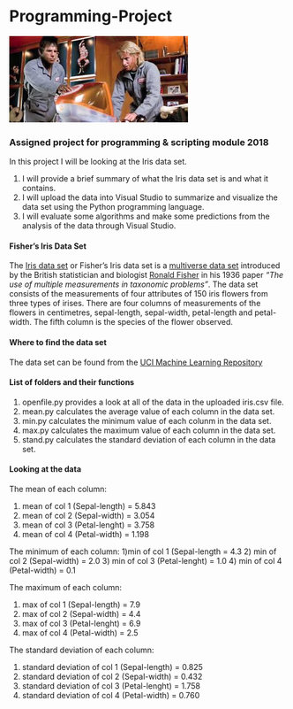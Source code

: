 # Programming-Project
![](Zoolander.jpg)
### Assigned project for programming &amp; scripting module 2018
In this project I will be looking at the Iris data set. 
1) I will provide a brief summary of what the Iris data set is and what it contains. 
2) I will upload the data into Visual Studio to summarize and visualize the data set using the Python programming language.
3) I will evaluate some algorithms and make some predictions from the analysis of the data through Visual Studio.

#### Fisher’s Iris Data Set

The [Iris data set](https://en.wikipedia.org/wiki/Iris_flower_data_set) or Fisher’s Iris data set is a [multiverse data set](https://en.wikipedia.org/wiki/Multivariate_statistics) introduced by the British statistician and biologist [Ronald Fisher](http://www.newworldencyclopedia.org/entry/Ronald_Fisher) in his 1936 paper *“The use of multiple measurements in taxonomic problems”*.
The data set consists of the measurements of four attributes of 150 iris flowers from three types of irises. There are four columns of measurements of the flowers in centimetres, sepal-length, sepal-width, petal-length and petal-width. The fifth column is the species of the flower observed.

#### Where to find the data set

The data set can be found from the [UCI Machine Learning Repository](https://archive.ics.uci.edu/ml/datasets/iris) 

#### List of folders and their functions

1) openfile.py provides a look at all of the data in the uploaded iris.csv file.
2) mean.py calculates the average value of each column in the data set.
3) min.py calculates the minimum value of each colunm in the data set.
4) max.py calculates the maximum value of each column in the data set.
5) stand.py calculates the standard deviation of each column in the data set.

#### Looking at the data

The mean of each column:
1) mean of col 1 (Sepal-length)  = 5.843
2) mean of col 2 (Sepal-width)   = 3.054
3) mean of col 3 (Petal-lenght)  = 3.758
4) mean of col 4 (Petal-width)   = 1.198

The minimum of each column:
1)min of col 1 (Sepal-length   = 4.3
2) min of col 2 (Sepal-width)   = 2.0
3) min of col 3 (Petal-lenght)  = 1.0
4) min of col 4 (Petal-width)   = 0.1

The maximum of each column:
1) max of col 1 (Sepal-length)  = 7.9
2) max of col 2 (Sepal-width)   = 4.4
3) max of col 3 (Petal-lenght)  = 6.9
4) max of col 4 (Petal-width)   = 2.5

The standard deviation of each column:
1) standard deviation of col 1 (Sepal-length)  = 0.825
2) standard deviation of col 2 (Sepal-width)   = 0.432
3) standard deviation of col 3 (Petal-lenght)  = 1.758
4) standard deviation of col 4 (Petal-width)   = 0.760




